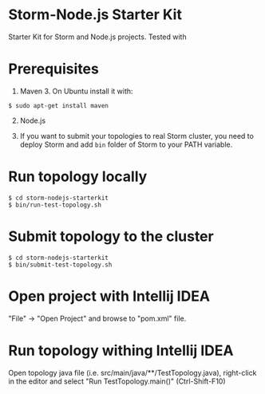 Storm-Node.js Starter Kit
=========================

Starter Kit for Storm and Node.js projects. Tested with

# Prerequisites

  1. Maven 3. On Ubuntu install it with:

    $ sudo apt-get install maven

  2. Node.js

  3. If you want to submit your topologies to real Storm cluster, you need to deploy Storm and add `bin` folder of Storm to
your PATH variable.

# Run topology locally

    $ cd storm-nodejs-starterkit
    $ bin/run-test-topology.sh

# Submit topology to the cluster

    $ cd storm-nodejs-starterkit
    $ bin/submit-test-topology.sh

# Open project with Intellij IDEA

"File" -> "Open Project" and browse to "pom.xml" file.

# Run topology withing Intellij IDEA

Open topology java file (i.e. src/main/java/**/TestTopology.java), right-click in the editor and select
"Run TestTopology.main()" (Ctrl-Shift-F10)
